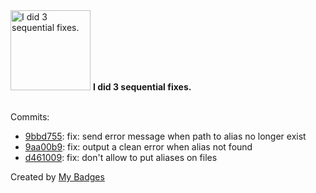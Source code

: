 <img src="https://my-badges.github.io/my-badges/fix-3.png" alt="I did 3 sequential fixes." title="I did 3 sequential fixes." width="128">
<strong>I did 3 sequential fixes.</strong>
<br><br>

Commits:

- <a href="https://github.com/Rignchen/worm_hole/commit/9bbd75547c303054d1ca02785ddf76d2b60fc66b">9bbd755</a>: fix: send error message when path to alias no longer exist
- <a href="https://github.com/Rignchen/worm_hole/commit/9aa00b97c4b5c419fed545912bfce5b38eeca4c6">9aa00b9</a>: fix: output a clean error when alias not found
- <a href="https://github.com/Rignchen/worm_hole/commit/d4610091fee79c5b3cd0d254a1baabfc4ce43345">d461009</a>: fix: don't allow to put aliases on files


Created by <a href="https://github.com/my-badges/my-badges">My Badges</a>
